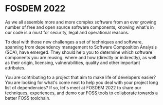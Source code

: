 # FOSDEM 2022

As we all assemble more and more complex software from an ever growing number of free and open source software components, knowing what's in our code is a must for security, legal and operational reasons.

To deal with those new challenges a set of techniques and software, spanning from dependency management to Software Composition Analysis (SCA), have emerged. They should help you to determine which software components you are reusing, where and how (directly or indirectly), as well as their origin, licensing, vulnerabilities, quality and other important attributes.

You are contributing to a project that aim to make life of developers easier? You are looking for what's come next to help you deal with your project long list of dependencies? If so, let's meet at FOSDEM 2022 to share our techniques, experiences, and demo our FOSS tools to collaborate towards a better FOSS toolchain.
